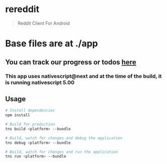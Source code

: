 # rereddit

> Reddit Client For Android

# Base files are at ./app

## You can track our progress or todos [here](https://raw.githubusercontent.com/renabil/rereddit/master/todo.txt)

### This app uses nativescript@next and at the time of the build, it is running nativescript 5.00


## Usage

``` bash
# Install dependencies
npm install

# Build for production
tns build <platform> --bundle

# Build, watch for changes and debug the application
tns debug <platform> --bundle

# Build, watch for changes and run the application
tns run <platform> --bundle
```